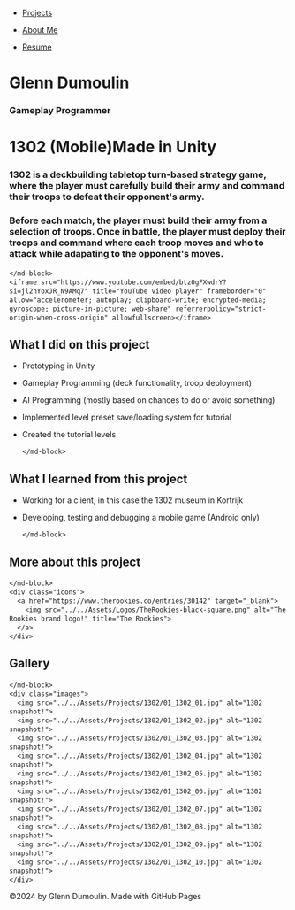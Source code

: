 <link href="../../style.css" rel="stylesheet"/>
<link href="../project-details.css" rel="stylesheet"/>
<script type="module" src="https://md-block.verou.me/md-block.js"></script>

<div class="nav-bar">
  <md-block>

- <a href="../../">Projects</a>
- <a href="../../About/">About Me</a>
- <a href="../../Resume/">Resume</a>

  </md-block>
</div>

<div class="title">
  <md-block>

# Glenn Dumoulin

  </md-block>
  <h3>Gameplay Programmer</h3>
</div>

<div class="content">
  <h1 class="project-title"><span>1302 (Mobile)</span><span>Made in Unity</span></h1>
  <div class="intro">
    <md-block>

### 1302 is a deckbuilding tabletop turn-based strategy game, where the player must carefully build their army and command their troops to defeat their opponent's army.

### Before each match, the player must build their army from a selection of troops. Once in battle, the player must deploy their troops and command where each troop moves and who to attack while adapating to the opponent's moves.

    </md-block>
    <iframe src="https://www.youtube.com/embed/btz0gFXwdrY?si=jl2hYoxJR_N9AMq7" title="YouTube video player" frameborder="0" allow="accelerometer; autoplay; clipboard-write; encrypted-media; gyroscope; picture-in-picture; web-share" referrerpolicy="strict-origin-when-cross-origin" allowfullscreen></iframe>
  </div>
  <div class="details">
    <div>
      <md-block>

## What I did on this project

- Prototyping in Unity
- Gameplay Programming (deck functionality, troop deployment)
- AI Programming (mostly based on chances to do or avoid something)
- Implemented level preset save/loading system for tutorial
- Created the tutorial levels

      </md-block>
    </div>
    <div>
      <md-block>

## What I learned from this project

- Working for a client, in this case the 1302 museum in Kortrijk
- Developing, testing and debugging a mobile game (Android only)

      </md-block>
    </div>
  </div>
  <div class="platforms">
    <md-block>

## More about this project

    </md-block>
    <div class="icons">
      <a href="https://www.therookies.co/entries/30142" target="_blank">
        <img src="../../Assets/Logos/TheRookies-black-square.png" alt="The Rookies brand logo!" title="The Rookies">
      </a>
    </div>
  </div>
  <div class="gallery">
    <md-block>

## Gallery

    </md-block>
    <div class="images">
      <img src="../../Assets/Projects/1302/01_1302_01.jpg" alt="1302 snapshot!">
      <img src="../../Assets/Projects/1302/01_1302_02.jpg" alt="1302 snapshot!">
      <img src="../../Assets/Projects/1302/01_1302_03.jpg" alt="1302 snapshot!">
      <img src="../../Assets/Projects/1302/01_1302_04.jpg" alt="1302 snapshot!">
      <img src="../../Assets/Projects/1302/01_1302_05.jpg" alt="1302 snapshot!">
      <img src="../../Assets/Projects/1302/01_1302_06.jpg" alt="1302 snapshot!">
      <img src="../../Assets/Projects/1302/01_1302_07.jpg" alt="1302 snapshot!">
      <img src="../../Assets/Projects/1302/01_1302_08.jpg" alt="1302 snapshot!">
      <img src="../../Assets/Projects/1302/01_1302_09.jpg" alt="1302 snapshot!">
      <img src="../../Assets/Projects/1302/01_1302_10.jpg" alt="1302 snapshot!">
    </div>
  </div>
</div>

<footer>
  <md-block>

©2024 by Glenn Dumoulin. Made with GitHub Pages

  </md-block>
</footer>
